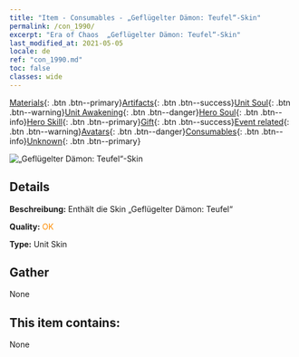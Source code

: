 ```yaml
---
title: "Item - Consumables - „Geflügelter Dämon: Teufel“-Skin"
permalink: /con_1990/
excerpt: "Era of Chaos  „Geflügelter Dämon: Teufel“-Skin"
last_modified_at: 2021-05-05
locale: de
ref: "con_1990.md"
toc: false
classes: wide
---
```

 [Materials](/ItemsDE/){: .btn .btn--primary}[Artifacts](/ItemsDE/Artifacts/){: .btn .btn--success}[Unit Soul](/ItemsDE/UnitSoul/){: .btn .btn--warning}[Unit Awakening](/ItemsDE/UnitAwakening/){: .btn .btn--danger}[Hero Soul](/ItemsDE/HeroSoul/){: .btn .btn--info}[Hero Skill](/ItemsDE/HeroSkill/){: .btn .btn--primary}[Gift](/ItemsDE/Gift/){: .btn .btn--success}[Event related](/ItemsDE/Events/){: .btn .btn--warning}[Avatars](/ItemsDE/Avatars/){: .btn .btn--danger}[Consumables](/ItemsDE/Consumables/){: .btn .btn--info}[Unknown](/ItemsDE/Unknown/){: .btn .btn--primary}

 ![„Geflügelter Dämon: Teufel“-Skin](/images/u/ti_daemopifu.jpg)

## Details
 **Beschreibung:** Enthält die Skin „Geflügelter Dämon: Teufel“

 **Quality:** <span style="color: #FF8C00">OK</span>

 **Type:** Unit Skin

## Gather

  None

## This item contains:

  None

